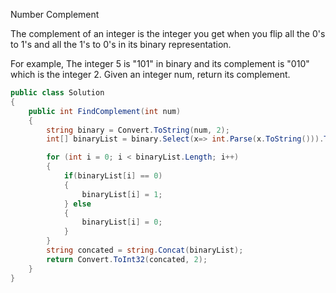 Number Complement

The complement of an integer is the integer you get when you flip all the 0's to 1's and all the 1's to 0's in its binary representation.

For example, The integer 5 is "101" in binary and its complement is "010" which is the integer 2.
Given an integer num, return its complement.

```csharp
public class Solution
{
    public int FindComplement(int num)
    {
        string binary = Convert.ToString(num, 2);
        int[] binaryList = binary.Select(x=> int.Parse(x.ToString())).ToArray();

        for (int i = 0; i < binaryList.Length; i++)
        {
            if(binaryList[i] == 0)
            {
                binaryList[i] = 1;
            } else
            {
                binaryList[i] = 0;
            }
        }
        string concated = string.Concat(binaryList);
        return Convert.ToInt32(concated, 2);
    }
}
